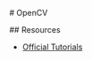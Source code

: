 # OpenCV

## Resources

* [Official Tutorials](https://docs.opencv.org/master/d9/df8/tutorial_root.html)
